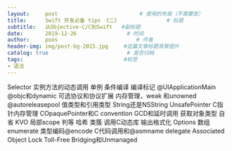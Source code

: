 ```yaml
---
layout:     post                          # 使用的布局（不需要改）
title:      Swift 开发必备 tips 《二》               # 标题
subtitle:   从Objective-C/C到Swift   #副标题
date:       2019-12-26                # 时间
author:     poos                         # 作者
header-img: img/post-bg-2015.jpg     #这篇文章标题背景图片
catalog: true                         # 是否归档
tags:                                #标签
- 语法
---
```


Selector
实例方法的动态调用
单例
条件编译
编译标记
@UlApplicationMain
@objc和dynamic
可选协议和协议扩展
内存管理，weak 和unowned
@autoreleasepool
值类型和引用类型
String还是NSString
UnsafePointer
C指针内存管理
COpaquePointer和C convention
GCD和延时调用
获取对象类型
自省
KVO
局部scope
判等
哈希
类簇
调用C动态库
输出格式化
Options
数组enumerate
类型编码@encode
C代码调用和@asmname
delegate
Associated Object
Lock
Toll-Free Bridging和Unmanaged
